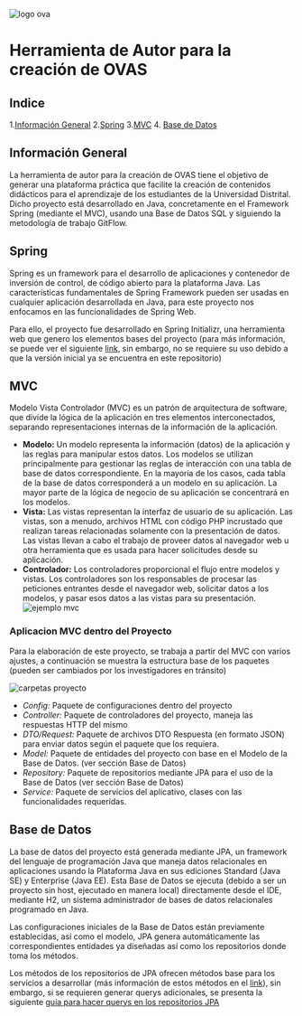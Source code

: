 ![logo ova](https://i.ibb.co/VxC5hxN/asda.jpg)

# Herramienta de Autor para la creación de OVAS
## Indice
1.[Información General](#Información-General)
2.[Spring](#Spring)
3.[MVC](#MVC)
4. [Base de Datos](#Base-de-Datos)
## Información General

La herramienta de autor para la creación de OVAS tiene el objetivo de generar una plataforma práctica que facilite la creación de contenidos didácticos para el aprendizaje de los estudiantes de la Universidad Distrital. Dicho proyecto está desarrollado en Java, concretamente en el Framework Spring (mediante el MVC), usando una Base de Datos SQL y siguiendo la metodología de trabajo GitFlow.

## Spring

Spring es un framework para el desarrollo de aplicaciones y contenedor de inversión de control, de código abierto para la plataforma Java. Las características fundamentales de Spring Framework pueden ser usadas en cualquier aplicación desarrollada en Java, para este proyecto nos enfocamos en las funcionalidades de Spring Web.

Para ello, el proyecto fue desarrollado en Spring Initializr, una herramienta web que genero los elementos bases del proyecto (para más información, se puede ver el siguiente [link](https://start.spring.io/), sin embargo, no se requiere su uso debido a que la versión inicial ya se encuentra en este repositorio) 

## MVC

Modelo Vista Controlador (MVC) es un patrón de arquitectura de software, que divide la lógica de la aplicación en tres elementos interconectados, separando representaciones internas de la información de la aplicación.

- **Modelo:** Un modelo representa la información (datos) de la aplicación y las reglas para manipular estos datos. Los modelos se utilizan principalmente para gestionar las reglas de interacción con una tabla de base de datos correspondiente. En la mayoría de los casos, cada tabla de la base de datos corresponderá a un modelo en su aplicación. La mayor parte de la lógica de negocio de su aplicación se concentrará en los modelos.
- **Vista:** Las vistas representan la interfaz de usuario de su aplicación. Las vistas, son a menudo, archivos HTML con código PHP incrustado que realizan tareas relacionadas solamente con la presentación de datos. Las vistas llevan a cabo el trabajo de proveer datos al navegador web u otra herramienta que es usada para hacer solicitudes desde su aplicación.
- **Controlador:** Los controladores proporcional el flujo entre modelos y vistas. Los controladores son los responsables de procesar las peticiones entrantes desde el navegador web, solicitar datos a los modelos, y pasar esos datos a las vistas para su presentación.
![ejemplo mvc](https://i.ytimg.com/vi/z6WppAQ3LUg/maxresdefault.jpg)

### Aplicacion MVC dentro del Proyecto

Para la elaboración de este proyecto, se trabaja a partir del MVC con varios ajustes, a continuación se muestra la estructura base de los paquetes (pueden ser cambiados por los investigadores en tránsito)

![carpetas proyecto](https://i.ibb.co/jZ42Dtx/imagen.png)

- *Config:* Paquete de configuraciones dentro del proyecto
- *Controller:* Paquete de controladores del proyecto, maneja las respuestas HTTP del mismo
- *DTO/Request:* Paquete de archivos DTO Respuesta (en formato JSON) para enviar datos según el paquete que los requiera.
- *Model:* Paquete de entidades del proyecto con base en el Modelo de la Base de Datos. (ver sección Base de Datos)
- *Repository:* Paquete de repositorios mediante JPA para el uso de la Base de Datos (ver sección Base de Datos)
- *Service:* Paquete de servicios del aplicativo, clases con las funcionalidades requeridas.

## Base de Datos

La base de datos del proyecto está generada mediante JPA, un framework del lenguaje de programación Java que maneja datos relacionales en aplicaciones usando la Plataforma Java en sus ediciones Standard (Java SE) y Enterprise (Java EE). Esta Base de Datos se ejecuta (debido a ser un proyecto sin host, ejecutado en manera local) directamente desde el IDE, mediante H2, un sistema administrador de bases de datos relacionales programado en Java.

Las configuraciones iniciales de la Base de Datos están previamente establecidas, así como el modelo, JPA genera automáticamente las correspondientes entidades ya diseñadas así como los repositorios donde toma los métodos.

Los métodos de los repositorios de JPA ofrecen métodos base para los servicios a desarrollar (más información de estos métodos en el [link](https://docs.spring.io/spring-data/jpa/docs/current/api/org/springframework/data/jpa/repository/JpaRepository.html)), sin embargo, si se requieren generar querys adicionales, se presenta la siguiente [guía para hacer querys en los repositorios JPA](https://docs.spring.io/spring-data/jpa/docs/current/reference/html/#jpa.query-methods)
